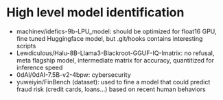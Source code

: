 # High level model identification

- machinev/idefics-9b-LPU_model: should be optimized for float16 GPU, fine tuned Huggingface model, but .git/hooks contains interesting scripts
- Lewdiculous/Halu-8B-Llama3-Blackroot-GGUF-IQ-Imatrix: no refusal, meta flagship model, intermediate matrix for accuracy, quantitized for inference speed
- 0dAI/0dAI-7.5B-v2-4bpw: cybersecurity
- yuweiyin/FinBench (dataset): used to fine a model that could predict fraud risk (credit cards, loans...) based on recent human behaviors
